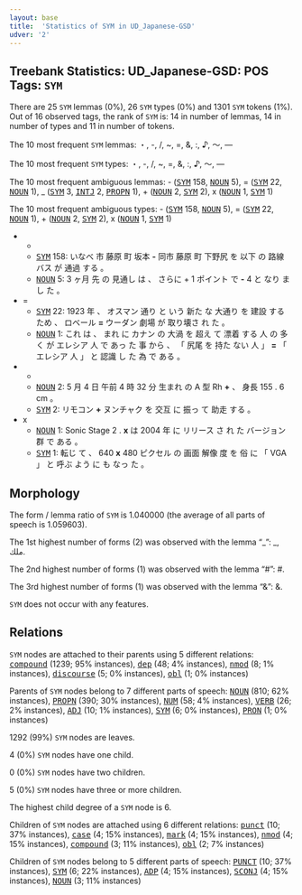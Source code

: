 ```yaml
---
layout: base
title:  'Statistics of SYM in UD_Japanese-GSD'
udver: '2'
---
```


## Treebank Statistics: UD_Japanese-GSD: POS Tags: `SYM`

There are 25 `SYM` lemmas (0%), 26 `SYM` types (0%) and 1301 `SYM` tokens (1%).
Out of 16 observed tags, the rank of `SYM` is: 14 in number of lemmas, 14 in number of types and 11 in number of tokens.

The 10 most frequent `SYM` lemmas: ・, -, /, ~, =, &, :, ♪, 〜, —

The 10 most frequent `SYM` types:  ・, -, /, ~, =, &, :, ♪, 〜, —

The 10 most frequent ambiguous lemmas: - (<tt><a href="ja_gsd-pos-SYM.html">SYM</a></tt> 158, <tt><a href="ja_gsd-pos-NOUN.html">NOUN</a></tt> 5), = (<tt><a href="ja_gsd-pos-SYM.html">SYM</a></tt> 22, <tt><a href="ja_gsd-pos-NOUN.html">NOUN</a></tt> 1), _ (<tt><a href="ja_gsd-pos-SYM.html">SYM</a></tt> 3, <tt><a href="ja_gsd-pos-INTJ.html">INTJ</a></tt> 2, <tt><a href="ja_gsd-pos-PROPN.html">PROPN</a></tt> 1), + (<tt><a href="ja_gsd-pos-NOUN.html">NOUN</a></tt> 2, <tt><a href="ja_gsd-pos-SYM.html">SYM</a></tt> 2), x (<tt><a href="ja_gsd-pos-NOUN.html">NOUN</a></tt> 1, <tt><a href="ja_gsd-pos-SYM.html">SYM</a></tt> 1)

The 10 most frequent ambiguous types:  - (<tt><a href="ja_gsd-pos-SYM.html">SYM</a></tt> 158, <tt><a href="ja_gsd-pos-NOUN.html">NOUN</a></tt> 5), = (<tt><a href="ja_gsd-pos-SYM.html">SYM</a></tt> 22, <tt><a href="ja_gsd-pos-NOUN.html">NOUN</a></tt> 1), + (<tt><a href="ja_gsd-pos-NOUN.html">NOUN</a></tt> 2, <tt><a href="ja_gsd-pos-SYM.html">SYM</a></tt> 2), x (<tt><a href="ja_gsd-pos-NOUN.html">NOUN</a></tt> 1, <tt><a href="ja_gsd-pos-SYM.html">SYM</a></tt> 1)


* -
  * <tt><a href="ja_gsd-pos-SYM.html">SYM</a></tt> 158: いなべ 市 藤原 町 坂本 <b>-</b> 同市 藤原 町 下野尻 を 以下 の 路線 バス が 通過 する 。
  * <tt><a href="ja_gsd-pos-NOUN.html">NOUN</a></tt> 5: 3 ヶ月 先 の 見通し は 、 さらに + 1 ポイント で <b>-</b> 4 と なり まし た 。
* =
  * <tt><a href="ja_gsd-pos-SYM.html">SYM</a></tt> 22: 1923 年 、 オスマン 通り と いう 新た な 大通り を 建設 する ため 、 ロベール <b>=</b> ウーダン 劇場 が 取り壊さ れ た 。
  * <tt><a href="ja_gsd-pos-NOUN.html">NOUN</a></tt> 1: これ は 、 まれ に カナン の 大渦 を 超え て 漂着 する 人 の 多く が エレシア 人 で あっ た 事 から 、 「 尻尾 を 持た ない 人 」 <b>=</b> 「 エレシア 人 」 と 認識 し た 為 で ある 。
* +
  * <tt><a href="ja_gsd-pos-NOUN.html">NOUN</a></tt> 2: 5 月 4 日 午前 4 時 32 分 生まれ の A 型 Rh <b>+</b> 、 身長 155 . 6 cm 。
  * <tt><a href="ja_gsd-pos-SYM.html">SYM</a></tt> 2: リモコン <b>+</b> ヌンチャク を 交互 に 振っ て 助走 する 。
* x
  * <tt><a href="ja_gsd-pos-NOUN.html">NOUN</a></tt> 1: Sonic Stage 2 . <b>x</b> は 2004 年 に リリース さ れ た バージョン 群 で ある 。
  * <tt><a href="ja_gsd-pos-SYM.html">SYM</a></tt> 1: 転じ て 、 640 <b>x</b> 480 ピクセル の 画面 解像 度 を 俗 に 「 VGA 」 と 呼ぶ よう に も なっ た 。

## Morphology

The form / lemma ratio of `SYM` is 1.040000 (the average of all parts of speech is 1.059603).

The 1st highest number of forms (2) was observed with the lemma “_”: _, ملك.

The 2nd highest number of forms (1) was observed with the lemma “#”: #.

The 3rd highest number of forms (1) was observed with the lemma “&”: &.

`SYM` does not occur with any features.


## Relations

`SYM` nodes are attached to their parents using 5 different relations: <tt><a href="ja_gsd-dep-compound.html">compound</a></tt> (1239; 95% instances), <tt><a href="ja_gsd-dep-dep.html">dep</a></tt> (48; 4% instances), <tt><a href="ja_gsd-dep-nmod.html">nmod</a></tt> (8; 1% instances), <tt><a href="ja_gsd-dep-discourse.html">discourse</a></tt> (5; 0% instances), <tt><a href="ja_gsd-dep-obl.html">obl</a></tt> (1; 0% instances)

Parents of `SYM` nodes belong to 7 different parts of speech: <tt><a href="ja_gsd-pos-NOUN.html">NOUN</a></tt> (810; 62% instances), <tt><a href="ja_gsd-pos-PROPN.html">PROPN</a></tt> (390; 30% instances), <tt><a href="ja_gsd-pos-NUM.html">NUM</a></tt> (58; 4% instances), <tt><a href="ja_gsd-pos-VERB.html">VERB</a></tt> (26; 2% instances), <tt><a href="ja_gsd-pos-ADJ.html">ADJ</a></tt> (10; 1% instances), <tt><a href="ja_gsd-pos-SYM.html">SYM</a></tt> (6; 0% instances), <tt><a href="ja_gsd-pos-PRON.html">PRON</a></tt> (1; 0% instances)

1292 (99%) `SYM` nodes are leaves.

4 (0%) `SYM` nodes have one child.

0 (0%) `SYM` nodes have two children.

5 (0%) `SYM` nodes have three or more children.

The highest child degree of a `SYM` node is 6.

Children of `SYM` nodes are attached using 6 different relations: <tt><a href="ja_gsd-dep-punct.html">punct</a></tt> (10; 37% instances), <tt><a href="ja_gsd-dep-case.html">case</a></tt> (4; 15% instances), <tt><a href="ja_gsd-dep-mark.html">mark</a></tt> (4; 15% instances), <tt><a href="ja_gsd-dep-nmod.html">nmod</a></tt> (4; 15% instances), <tt><a href="ja_gsd-dep-compound.html">compound</a></tt> (3; 11% instances), <tt><a href="ja_gsd-dep-obl.html">obl</a></tt> (2; 7% instances)

Children of `SYM` nodes belong to 5 different parts of speech: <tt><a href="ja_gsd-pos-PUNCT.html">PUNCT</a></tt> (10; 37% instances), <tt><a href="ja_gsd-pos-SYM.html">SYM</a></tt> (6; 22% instances), <tt><a href="ja_gsd-pos-ADP.html">ADP</a></tt> (4; 15% instances), <tt><a href="ja_gsd-pos-SCONJ.html">SCONJ</a></tt> (4; 15% instances), <tt><a href="ja_gsd-pos-NOUN.html">NOUN</a></tt> (3; 11% instances)

